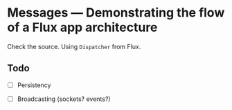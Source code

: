 # Messages &mdash; Demonstrating the flow of a Flux app architecture

Check the source. Using `Dispatcher` from Flux.

## Todo

  - [ ] Persistency
  - [ ] Broadcasting (sockets? events?)


